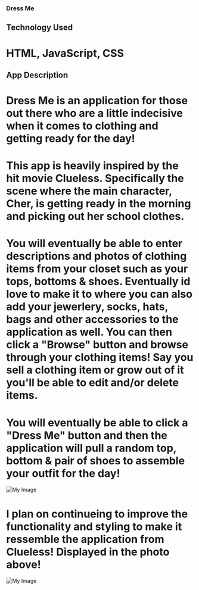### Dress Me

## Technology Used
# HTML, JavaScript, CSS

## App Description 
# Dress Me is an application for those out there who are a little indecisive when it comes to clothing and getting ready for the day!

# This app is heavily inspired by the hit movie Clueless. Specifically the scene where the main character, Cher, is getting ready in the morning and picking out her school clothes. 

# You will eventually be able to enter descriptions and photos of clothing items from your closet such as your tops, bottoms & shoes. Eventually id love to make it to where you can also add your jewerlery, socks, hats, bags and other accessories to the application as well. You can then click a "Browse" button and browse through your clothing items! Say you sell a clothing item or grow out of it you'll be able to edit and/or delete items. 

# You will eventually be able to click a "Dress Me" button and then the application will pull a random top, bottom & pair of shoes to assemble your outfit for the day! 

![My Image](https://cdn.vox-cdn.com/thumbor/Ezb2qYDhclf8-lbTKJ-wbB9ClgQ=/0x32:1584x861/fit-in/1200x630/cdn.vox-cdn.com/uploads/chorus_asset/file/23390870/clueless.jpg)

# I plan on continueing to improve the functionality and styling to make it ressemble the application from Clueless! Displayed in the photo above! 


![My Image](https://lucid.app/lucidchart/23e1d3ee-f56e-4be7-beef-868d9fd9ce0f/edit?viewport_loc=217%2C13%2C1579%2C911%2C0_0&invitationId=inv_b98bc0e4-2170-42e9-a4e3-b7a103b6c6e3)